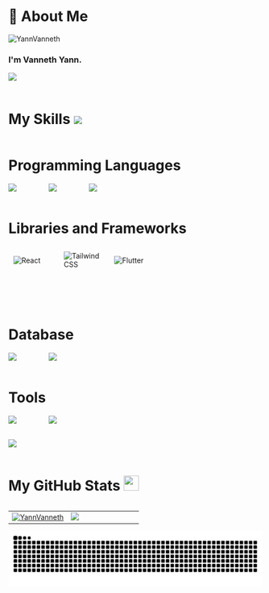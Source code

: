 <h1> 💫 About Me  </h1> 

<p align="left"> <img src="https://komarev.com/ghpvc/?username=YannVanneth&label=Profile%20views&color=brightgreen&style=for-the-badge" alt="YannVanneth" /> </p>  
  

<h3>
  I'm Vanneth Yann.<br/>
</h3>

<a href="#--about-me--"><img src="https://raw.githubusercontent.com/HighAmbition211/HighAmbition211/auxiliary/others/colorful_line.gif"></a>
<br/><br/>

<h1> My Skills <a href="#-my-skill-sets--"><img src = "https://raw.githubusercontent.com/HighAmbition211/HighAmbition211/auxiliary/others/skill.gif" width = 32px></a> </h1>

<table></table>

<h1>Programming Languages</h1>

<div style="display: flex; align-items: center;">
 <img src="https://cdn.jsdelivr.net/gh/devicons/devicon@latest/icons/cplusplus/cplusplus-original.svg" style="width:80px"/>
 <img src="https://cdn.jsdelivr.net/gh/devicons/devicon@latest/icons/csharp/csharp-original.svg" style="width:80px"/>         
 <img src="https://cdn.jsdelivr.net/gh/devicons/devicon@latest/icons/dart/dart-original.svg" style="width:70px"/>      
</div>
<br>

<h1>Libraries and Frameworks</h1> 

<div style="display: flex; align-items: center;">
<a href="https://react.dev/" target="_blank"><img align="left" alt="React" width="80px" style="padding:10px;" src="https://raw.githubusercontent.com/HighAmbition211/HighAmbition211/auxiliary/libraries/react.svg" /></a>
<a href="https://tailwindcss.com/" target="_blank"><img align="left" alt="Tailwind CSS" width="80px" style="padding:10px;" src="https://raw.githubusercontent.com/HighAmbition211/HighAmbition211/auxiliary/frameworks/tailwindcss.svg" /></a>
<a href="https://flutter.dev/?_gl=1*keza4j*_up*MQ..&gclid=Cj0KCQiAire5BhCNARIsAM53K1gauyfJvgIJDllJTBx5s208BtIHivUu78nACE4NGr_zg_eHEXCjl8saAiOtEALw_wcB&gclsrc=aw.ds" target="_blank"><img align="left" alt="Flutter" width="80px" style="padding:10px;" src="https://img.icons8.com/?size=100&id=7I3BjCqe9rjG&format=png&color=000000" /></a>
</div>

<br><br><br>

<h1>Database</h1> 

<div style="display: flex; align-items: center;">
 <img src="https://cdn.jsdelivr.net/gh/devicons/devicon@latest/icons/mysql/mysql-original-wordmark.svg" style="width:80px"/>
 <img src="https://cdn.jsdelivr.net/gh/devicons/devicon@latest/icons/sqlite/sqlite-original.svg" style="width:80px"/>    
</div>

<br>

<h1>Tools</h1> 

<div style="display: flex; align-items: center;">
 <img src="https://cdn.jsdelivr.net/gh/devicons/devicon@latest/icons/git/git-original.svg" style="width:80px"/>   
 <img src="https://cdn.jsdelivr.net/gh/devicons/devicon@latest/icons/github/github-original.svg" style="width:80px"/>         
</div>

<br>

<a href="#-my-skill-sets--"><img src="https://raw.githubusercontent.com/HighAmbition211/HighAmbition211/auxiliary/others/colorful_line.gif"></a>

<div style="display: flex; align-items: center">
  <h1> 
    My GitHub Stats 
    <a href="#-my-github-stats--">
      <img src = "https://raw.githubusercontent.com/HighAmbition211/HighAmbition211/auxiliary/others/charts.gif" width = 30px height = 30px>
    </a>
  </h1>
</div>

<table align="center">
  <tr>
    <td align="center" width="45%">
        <a href="#-my-github-stats--"><img width="100%" src="https://gh-readme-profile.vercel.app/api?username=YannVanneth&theme=neon-dark&border_width=0&border_radius=15.2&hide_border=true" alt="YannVanneth" /></a>
    </td>
    <td>
      <img src="https://github-readme-stats.vercel.app/api/top-langs/?username=YannVanneth&layout=compact"/>
    </td>
  </tr>
</table>

<a align="center" href="#-my-github-stats--"><img align="center" src="https://raw.githubusercontent.com/BEPb/BEPb/output/github-contribution-grid-snake.svg" alt="GitHub Streak" /></a>
